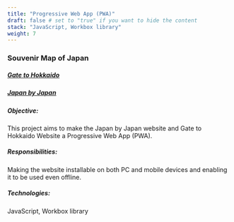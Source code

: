 ```yaml
---
title: "Progressive Web App (PWA)"
draft: false # set to "true" if you want to hide the content
stack: "JavaScript, Workbox library"
weight: 7
---
```


### Souvenir Map of Japan

##### [Gate to Hokkaido](https://gate-to-hokkaido.jp/ja/)

##### [Japan by Japan](https://japanbyjapan.com/)

##### Objective:

This project aims to make the Japan by Japan website and Gate to Hokkaido Website a Progressive Web App (PWA).

##### Responsibilities:

Making the website installable on both PC and mobile devices and enabling it to be used even offline.

##### Technologies:

JavaScript, Workbox library
